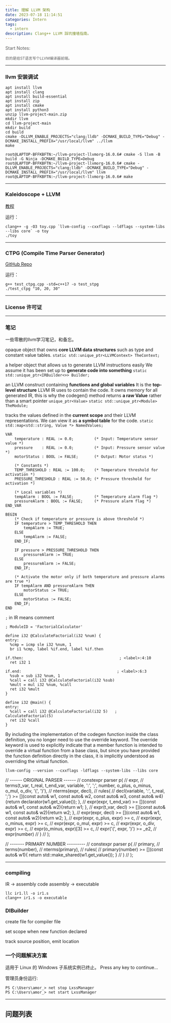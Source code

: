 ```yaml
---
title: 理解 LLVM 架构
date: 2023-07-18 11:14:51
categories: Intern
tags:
  - intern
description: Clang++ LLVM 踩坑撞墙指南。
---
```

<p style="opacity: 0.7;"> Start Notes: 

<small style="opacity: 0.7;"> 目的是给ST语言写个LLVM编译器前端。</small>

---

### llvm 安装调试

```
apt install llvm
apt install clang
apt install build-essential
apt install zip
apt install cmake
apt install python3
unzip llvm-project-main.zip
mkdir llvm
cd llvm-project-main
mkdir build
cd build
cmake -DLLVM_ENABLE_PROJECTS="clang;lldb" -DCMAKE_BUILD_TYPE="Debug" -DCMAKE_INSTALL_PREFIX="/usr/local/llvm" ../llvm
make
```

```
root@LAPTOP-BFFKBFTN:~/llvm-project-llvmorg-16.0.6# cmake -S llvm -B build -G Ninja -DCMAKE_BUILD_TYPE=Debug
root@LAPTOP-BFFKBFTN:~/llvm-project-llvmorg-16.0.6# cmake -DLLVM_ENABLE_PROJECTS="clang;lldb" -DCMAKE_BUILD_TYPE="Debug" -DCMAKE_INSTALL_PREFIX="/usr/local/llvm" llvm
root@LAPTOP-BFFKBFTN:~/llvm-project-llvmorg-16.0.6# make
```

---

### Kaleidoscope + LLVM

[教程](https://www.llvm.org/docs/tutorial/MyFirstLanguageFrontend/index.html)

运行：

```
clang++ -g -O3 toy.cpp `llvm-config --cxxflags --ldflags --system-libs --libs core` -o toy
./toy
```

---

### CTPG (Compile Time Parser Generator) 

[GitHub Repo](https://github.com/peter-winter/ctpg)

运行：

```
g++ test_ctpg.cpp -std=c++17 -o test_stpg
./test_ctpg "10, 20, 30"
```

---

### License 许可证


---

### 笔记

一些零散的llvm学习笔记，和备忘。

opaque object that owns  **core LLVM data structures**
such as type and constant value tables.
`static std::unique_ptr<LLVMContext> TheContext;`

a helper object that allows us to generate LLVM instructions easily
We assume it has been set up to **generate code into something**
`static std::unique_ptr<IRBuilder<>> Builder;`

an LLVM construct containing **functions and global variables**
It is the **top-level structure** LLVM IR uses to contain the code. 
It owns memory for all generated IR, 
this is why the codegen() method returns **a raw Value** 
rather than a smart pointer `unique_ptr<Value>`
`static std::unique_ptr<Module> TheModule;`

tracks the values defined in the **current scope** and their LLVM representations. 
We can view it as **a symbol table** for the code.
`static std::map<std::string, Value *> NamedValues;`


```
VAR
    temperature : REAL := 0.0;         (* Input: Temperature sensor value *)
    pressure    : REAL := 0.0;         (* Input: Pressure sensor value *)
    motorStatus : BOOL := FALSE;       (* Output: Motor status *)

    (* Constants *)
    TEMP_THRESHOLD : REAL := 100.0;    (* Temperature threshold for activation *)
    PRESSURE_THRESHOLD : REAL := 50.0; (* Pressure threshold for activation *)

    (* Local variables *)
    tempAlarm : BOOL := FALSE;         (* Temperature alarm flag *)
    pressureAlarm : BOOL := FALSE;     (* Pressure alarm flag *)
END_VAR

BEGIN
    (* Check if temperature or pressure is above threshold *)
    IF temperature > TEMP_THRESHOLD THEN
        tempAlarm := TRUE;
    ELSE
        tempAlarm := FALSE;
    END_IF;

    IF pressure > PRESSURE_THRESHOLD THEN
        pressureAlarm := TRUE;
    ELSE
        pressureAlarm := FALSE;
    END_IF;

    (* Activate the motor only if both temperature and pressure alarms are true *)
    IF tempAlarm AND pressureAlarm THEN
        motorStatus := TRUE;
    ELSE
        motorStatus := FALSE;
    END_IF;
END
```


`;` in IR means comment

```
; ModuleID = 'FactorialCalculator'

define i32 @CalculateFactorial(i32 %num) {
entry:
  %cmp = icmp sle i32 %num, 1
  br i1 %cmp, label %if.end, label %if.then

if.then:                                          ; <label>:4:10
  ret i32 1

if.end:                                          ; <label>:6:3
  %sub = sub i32 %num, 1
  %call = call i32 @CalculateFactorial(i32 %sub)
  %mult = mul i32 %num, %call
  ret i32 %mult
}

define i32 @main() {
entry:
  %call = call i32 @CalculateFactorial(i32 5)   ; CalculateFactorial(5)
  ret i32 %call
}
```


By including the implementation of the codegen function inside the class definition, you no longer need to use the override keyword. The override keyword is used to explicitly indicate that a member function is intended to override a virtual function from a base class, but since you have provided the function definition directly in the class, it is implicitly understood as overriding the virtual function.

```
llvm-config --version --cxxflags -ldflags --system-libs --libs core
```


// ------ ORIGINAL PARSER ------
// constexpr parser p(
//     expr, 
//     terms(t_var, t_real, t_end_var, variable, ':', ';', number, o_plus, o_minus, o_mul, o_div, '(', ')'),
//     nterms(expr, decl),
//     rules(
//         decl(variable, ':', t_real, ';') >= [](const auto& w1, const auto& w2, const auto& w3, const auto& w4){return declarator(w1.get_value()); }, 
//         expr(expr, t_end_var) >= [](const auto& w1, const auto& w2){return w1; }, 
//         expr(t_var, decl) >= [](const auto& w1, const auto& w2){return w2; }, 
//         expr(expr, decl) >= [](const auto& w1, const auto& w2){return w2; }, 
//         expr(expr, o_plus, expr) >= c,
//         expr(expr, o_minus, expr) >= c,
//         expr(expr, o_mul, expr) >= c,
//         expr(expr, o_div, expr) >= c,
//         expr(o_minus, expr)[3] >= c,
//         expr('(', expr, ')') >= _e2, 
//         expr(number)
//     )
// );

// ------- PRIMARY NUMBER ---------
// constexpr parser p(
//     primary, 
//     terms(number),
//     nterms(primary),
//     rules(
//         primary(number) >= [](const auto& w1){ return std::make_shared<Number>(w1.get_value()); }
//     )
// );

---

### compiling

IR -> assembly code
assembly -> executable

```
llc ir1.ll -o ir1.s
clang++ ir1.s -o executable
```



### DIBuilder

create file for compiler file

set scope when new function declared

track source position, emit location

### 一个问题解决方案

适用于 Linux 的 Windows 子系统实例已终止。
Press any key to continue...

管理员身份运行: 

```
PS C:\Users\amor_> net stop LxssManager
PS C:\Users\amor_> net start LxssManager
```

---

## 问题列表

